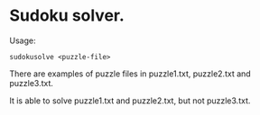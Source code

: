 Sudoku solver.
==============

Usage:

    sudokusolve <puzzle-file>

There are examples of puzzle files in puzzle1.txt, puzzle2.txt and puzzle3.txt.

It is able to solve puzzle1.txt and puzzle2.txt, but not puzzle3.txt.

